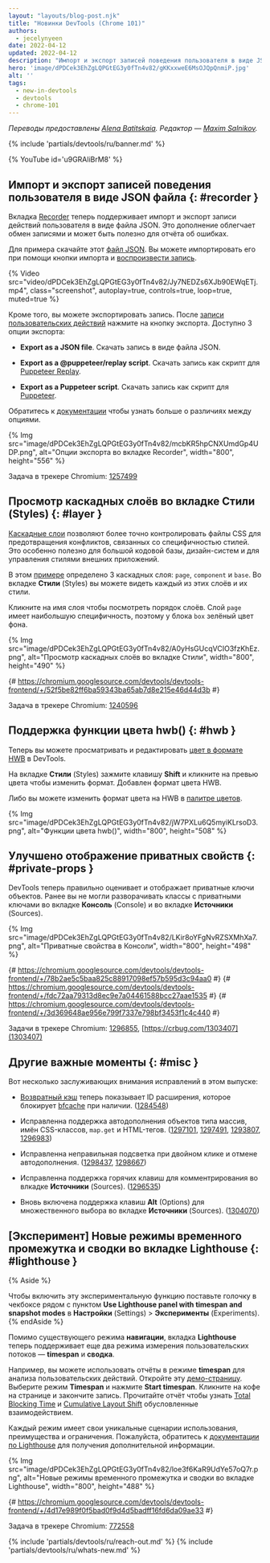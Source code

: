 ```yaml
---
layout: "layouts/blog-post.njk"
title: "Новинки DevTools (Chrome 101)"
authors:
  - jecelynyeen
date: 2022-04-12
updated: 2022-04-12
description: "Импорт и экспорт записей поведения пользователя в виде JSON файла, поддержка функции цвета hwb(), просмотр каскадных слоёв во вкладке Стили и многое другое."
hero: 'image/dPDCek3EhZgLQPGtEG3y0fTn4v82/gKKxxweE6MsOJQpQnmiP.jpg'
alt: ''
tags:
  - new-in-devtools
  - devtools
  - chrome-101
---
```


*Переводы предоставлены [Alena Batitskaia](https://twitter.com/ABatickaya). Редактор — [Maxim Salnikov](https://twitter.com/webmaxru).*

{% include 'partials/devtools/ru/banner.md' %}

{% YouTube id='u9GRAliBrM8' %}
<!-- start: translation instructions -->
<!-- + 1. Remove the "draft: true" tag above when submitting PR -->
<!-- + 2. Provide translations under each of the English commented original content -->
<!-- + 3. Translate the "description" tag above -->
<!-- + 4. Translate all the <img> alt text -->
<!-- + 5. Update the whats-new.md file -->
<!-- end: translation instructions -->

<!-- ## Import and export recorded user flows as a JSON file  {: #recorder } -->
## Импорт и экспорт записей поведения пользователя в виде JSON файла  {: #recorder }

<!-- The [Recorder](/docs/devtools/recorder) panel now supports importing and exporting user flow recordings as a JSON file. This addition makes it easier to share user flows and can be useful for bug reporting. -->
Вкладка [Recorder](/docs/devtools/recorder) теперь поддерживает импорт и экспорт записи действий пользователя в виде файла JSON. Это дополнение облегчает обмен записями и может быть полезно для отчёта об ошибках.

<!-- For example, download this [JSON file](https://storage.googleapis.com/web-dev-uploads/file/dPDCek3EhZgLQPGtEG3y0fTn4v82/vzQbv2rUfTz2DEmx06Gv.json). You can import it with the import button and [replay the user flow](/docs/devtools/recorder/#replay). -->
Для примера скачайте этот [файл JSON](https://storage.googleapis.com/web-dev-uploads/file/dPDCek3EhZgLQPGtEG3y0fTn4v82/vzQbv2rUfTz2DEmx06Gv.json). Вы можете импортировать его при помощи кнопки импорта и [воспроизвести запись](/docs/devtools/recorder/#replay).

{% Video src="video/dPDCek3EhZgLQPGtEG3y0fTn4v82/Jy7NEDZs6XJb90EWqETj.mp4", class="screenshot", autoplay=true, controls=true, loop=true, muted=true %}

<!-- Apart from that, you can export the recording as well. After [recording a user flow](/docs/devtools/recorder/#record), click on the export button. There are 3 export options: -->
Кроме того, вы можете экспортировать запись. После [записи пользовательских действий](/docs/devtools/recorder/#record) нажмите на кнопку экспорта. Доступно 3 опции экспорта:

<!-- - **Export as a JSON file**. Download the recording as a JSON file. -->
- **Export as a JSON file**. Скачать запись в виде файла JSON.
<!-- - **Export as a @puppeteer/replay script**. Download the recording as a [Puppeteer Replay](https://github.com/puppeteer/replay) script.  -->
- **Export as a @puppeteer/replay script**. Скачать запись как скрипт для [Puppeteer Replay](https://github.com/puppeteer/replay).
<!-- - **Export as a Puppeteer script** . Download the recording as [Puppeteer](https://pptr.dev/) script. -->
- **Export as a Puppeteer script**. Скачать запись как скрипт для [Puppeteer](https://pptr.dev/).

<!-- Consult [the documentation](/docs/devtools/recorder) to learn more about the differences between these options. -->
Обратитесь к [документации](/docs/devtools/recorder) чтобы узнать больше о различиях между опциями.

{% Img src="image/dPDCek3EhZgLQPGtEG3y0fTn4v82/mcbKR5hpCNXUmdGp4UDP.png", alt="Опции экспорта во вкладке Recorder", width="800", height="556" %}

Задача в трекере Chromium: [1257499](https://crbug.com/1257499)


<!-- ## View cascade layers in the Styles pane {: #layer } -->
## Просмотр каскадных слоёв во вкладке Стили (Styles) {: #layer }

<!-- [Cascade layers](/blog/cascade-layers/) enable more explicit control of your CSS files to prevent style-specificity conflicts. This is particularly useful for large codebases, design systems, and when managing third party styles in applications. -->
[Каскадные слои](/blog/cascade-layers/) позволяют более точно контролировать файлы CSS для предотвращения конфликтов, связанных со специфичностью стилей. Это особенно полезно для большой кодовой базы, дизайн-систем и для управления стилями внешних приложений.

<!-- In this [example](https://jec.fyi/demo/cascade-layer), there are 3 cascade layers defined: `page`, `component` and `base`. In the **Styles** pane, you can view each layer and its styles. -->
В этом [примере](https://jec.fyi/demo/cascade-layer) определено 3 каскадных слоя: `page`, `component` и `base`. Во вкладке **Стили** (Styles) вы можете видеть каждый из этих слоёв и их стили.

<!-- Click on the layer name to view the layer order. The `page` layer has the highest specificity, therefore the `box` background is green.  -->
Кликните на имя слоя чтобы посмотреть порядок слоёв. Слой `page` имеет наибольшую специфичность, поэтому у блока `box` зелёный цвет фона.

{% Img src="image/dPDCek3EhZgLQPGtEG3y0fTn4v82/A0yHsGUcqVCIO3fzKhEz.png", alt="Просмотр каскадных слоёв во вкладке Стили", width="800", height="490" %}

{# https://chromium.googlesource.com/devtools/devtools-frontend/+/52f5be82ff6ba59343ba65ab7d8e215e46d44d3b #}

Задача в трекере Chromium: [1240596](https://crbug.com/1240596)


<!-- ## Support for the hwb() color function {: #hwb } -->
## Поддержка функции цвета hwb() {: #hwb }

<!-- You can now view and edit [HWB color format](https://drafts.csswg.org/css-color/#the-hwb-notation) in DevTools. -->
Теперь вы можете просматривать и редактировать [цвет в формате HWB](https://drafts.csswg.org/css-color/#the-hwb-notation) в DevTools.

<!-- In the **Styles** pane, hold the **Shift** key and click on any color preview to change the color format. The HWB color format is added. -->
На вкладке **Стили** (Styles) зажмите клавишу **Shift** и кликните на превью цвета чтобы изменить формат. Добавлен формат цвета HWB.

<!-- Alternatively, you can change the color format to HWB in the [color picker](/docs/devtools/css/reference/#color-picker). -->
Либо вы можете изменить формат цвета на HWB в [палитре цветов](/docs/devtools/css/reference/#color-picker).

{% Img src="image/dPDCek3EhZgLQPGtEG3y0fTn4v82/jW7PXLu6Q5myiKLrsoD3.png", alt="Функции цвета hwb()", width="800", height="508" %}


<!-- ## Improved the display of private properties {: #private-props } -->
## Улучшено отображение приватных свойств {: #private-props }

<!-- DevTools now properly evaluates and displays private accessors. Previously, you couldn't expand classes with private accessors in the **Console** and the **Sources** panel. -->
DevTools теперь правильно оценивает и отображает приватные ключи объектов. Ранее вы не могли разворачивать классы с приватными ключами во вкладке **Консоль** (Console) и во вкладке **Источники** (Sources).


{% Img src="image/dPDCek3EhZgLQPGtEG3y0fTn4v82/LKir8oYFgNvRZSXMhXa7.png", alt="Приватные свойства в Консоли", width="800", height="498" %}

{# https://chromium.googlesource.com/devtools/devtools-frontend/+/78b2ae5c5baa825c88917098ef57b595d3c94aa0 #}
{# https://chromium.googlesource.com/devtools/devtools-frontend/+/fdc72aa79313d8ec9e7a04461588bcc27aae1535 #}
{# https://chromium.googlesource.com/devtools/devtools-frontend/+/3d369648ae956e799f7337e798bf3453f1c4c440 #}

Задачи в трекере Chromium: [1296855](https://crbug.com/1296855), [https://crbug.com/1303407](1303407)


<!-- ## Miscellaneous highlights {: #misc } -->
## Другие важные моменты {: #misc }

<!-- These are some noteworthy fixes in this release: -->
Вот несколько заслуживающих внимания исправлений в этом выпуске:

<!-- - The [Back/forward cache](/blog/new-in-devtools-98/#bfcache) now displays the extension ID which blocked [bfcache](https://web.dev/bfcache/) when present.( [1284548](https://crbug.com/1284548)) -->
- [Возвратный кэш](/blog/new-in-devtools-98/#bfcache) теперь показывает ID расширения, которое блокирует [bfcache](https://web.dev/bfcache/) при наличии. ([1284548](https://crbug.com/1284548))
<!-- - Fixed autocompletion support for array-like objects, CSS class names, `map.get` and HTML tags. ([1297101](https://crbug.com/1297101), [1297491](https://crbug.com/1297491), [1293807](https://crbug.com/1293807), [1296983](https://crbug.com/1296983)) -->
- Исправленна поддержка автодополнения объектов типа массив, имён CSS-классов, `map.get` и HTML-тегов. ([1297101](https://crbug.com/1297101), [1297491](https://crbug.com/1297491), [1293807](https://crbug.com/1293807), [1296983](https://crbug.com/1296983))
<!-- - Fixed incorrect highlights when double-clicking on words and undoing autocomplete. ([1298437](https://crbug.com/1298437), [1298667](https://crbug.com/1298667)) -->
- Исправленна неправильная подсветка при двойном клике и отмене автодополнения. ([1298437](https://crbug.com/1298437), [1298667](https://crbug.com/1298667))
<!-- - Fixed comment keyboard shortcut in the **Sources** panel. ([1296535](https://crbug.com/1296535)) -->
- Исправленна поддержка горячих клавиш для комментрирования во влкадке **Источники** (Sources). ([1296535](https://crbug.com/1296535))
<!-- - Re-enable support for using **Alt** (Options) key for multi selection in the **Sources** panel. ([1304070](https://crbug.com/1304070)) -->
- Вновь включена поддержка клавиш **Alt** (Options) для множественного выбора во вкладке **Источники** (Sources). ([1304070](https://crbug.com/1304070))

 
<!-- ## [Experimental] New timespan and snapshot mode in the Lighthouse panel {: #lighthouse } -->
## [Эксперимент] Новые режимы временного промежутка и сводки во вкладке Lighthouse {: #lighthouse }

{% Aside %}
<!-- To enable the experiment, enable the **Use Lighthouse panel with timespan and snapshot modes** checkbox under **Settings** > **Experiments**. -->
Чтобы включить эту экспериментальную функцию поставьте голочку в чекбоксе рядом с пунктом **Use Lighthouse panel with timespan and snapshot modes** в **Настройки** (Settings) > **Эксперименты** (Experiments).
{% endAside %}

<!-- Apart from the existing **navigation** mode, the **Lighthouse** panel now support two more modes on measuring user flows - **timespan** and **snapshot**. -->
Помимо существующего режима **навигации**, вкладка **Lighthouse** теперь поддерживает еще два режима измерения пользовательских потоков — **timespan** и **сводка**.

<!-- For example, you can use the **timespan** reports to analyze user interactions. Open this [demo](https://coffee-cart.netlify.app/) page. Select the **Timespan** mode and click on **Start timespan**. On the page, click on a coffee and end the timespan. Read the report to find out the [Total Blocking Time](https://web.dev/tbt/) and [Cumulative Layout Shift](https://web.dev/cls/) that were caused by the interaction. -->
Например, вы можете использовать отчёты в режиме **timespan** для анализа пользовательских действий. Откройте эту [демо-страницу](https://coffee-cart.netlify.app/). Выберите режим **Timespan** и нажмите **Start timespan**. Кликните на кофе на странице и закончите запись. Прочитайте отчёт чтобы узнать [Total Blocking Time](https://web.dev/tbt/) и [Cumulative Layout Shift](https://web.dev/cls/) обусловленные взаимодействием.

<!-- Each mode has its own unique use cases, benefits, and limitations. Please refer to the [Lighthouse documentation](https://github.com/GoogleChrome/lighthouse/blob/master/docs/user-flows.md) for more information. -->
Каждый режим имеет свои уникальные сценарии использования, преимущества и ограничения. Пожалуйста, обратитесь к [документации по Lighthouse](https://github.com/GoogleChrome/lighthouse/blob/master/docs/user-flows.md) для получения дополнительной информации.

{% Img src="image/dPDCek3EhZgLQPGtEG3y0fTn4v82/loe3f6KaR9UdYe57oQ7r.png", alt="Новые режимы временного промежутка и сводки во вкладке Lighthouse", width="800", height="488" %}

{# https://chromium.googlesource.com/devtools/devtools-frontend/+/4d17e989f0f5bad0f9d4d5badff16fd6da09ae33 #}

Задача в трекере Chromium: [772558](https://crbug.com/772558)

{% include 'partials/devtools/ru/reach-out.md' %}
{% include 'partials/devtools/ru/whats-new.md' %}